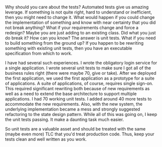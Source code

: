 <span class="sidebar_title"> Why should you care about the tests?</span>
Automated tests give us amazing leverage. If something is not quite right, hard to understand or inefficient, then you might need to change it. What would happen if you could change the implementation of something and know with near certainty that you did not break anything? What if your requirements change and force a redesign? Maybe you are just adding to an existing class. Did what you just do break it? How can you know? The answer is unit tests. What if you need to build something from the ground up? If you happen to be rewriting something with existing unit tests, then you have an executable specification from which to work.

I have had several such experiences. I wrote the obligatory login service for a single application. I wrote several unit tests to make sure I got all of the business rules right (there were maybe 70, give or take). After we deployed the first application, we used the first application as a prototype for a suite of applications. A suite of applications, of course, requires single sign-on. This required significant rewriting both because of new requirements as well as a need to extend the base architecture to support multiple applications. I had 70 working unit tests. I added around 40 more tests to accommodate the new requirements. Also, with the new system, the underlying implementation became a mess and strongly suggested refactoring to the state design pattern. While all of this was going on, I keep the unit tests passing. It make a daunting task much easier.

So unit tests are a valuable asset and should be treated with the same (maybe even more) TLC that you'd treat production code. Thus, keep your tests clean and well written as you work.
 